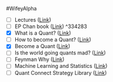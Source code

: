 #WifeyAlpha 

- [ ] Lectures ([Link](https://gist.github.com/ih2502mk/50d8f7feb614c8676383431b056f4291))
- [ ] EP Chan book ([Link](https://epchan.com/books/)) ^334283
- [x] What is a Quant? ([Link](https://www.youtube.com/watch?v=lG_OBZocF3E&ab_channel=Quantopian))
- [ ] How to become a Quant? ([Link](https://www.youtube.com/watch?v=84n36iPhIFc&ab_channel=Quantopian))
- [x] Become a Quant ([Link](https://www.youtube.com/watch?v=r-BfEuSE5C8&ab_channel=Quantopian))
- [ ] Is the world going quants mad? ([Link](https://www.youtube.com/watch?v=ZNqkyKNobLE&ab_channel=TheOpenUniversityBusinessSchool))
- [ ] Feynman Why ([Link](https://www.youtube.com/watch?v=36GT2zI8lVA&ab_channel=firewalker))
- [ ] Machine Learning and Statistics ([Link](https://www.youtube.com/watch?v=KWXMDycs9HQ&ab_channel=ThomasWiecki))
- [ ] Quant Connect Strategy Library ([Link](https://www.quantconnect.com/tutorials/strategy-library/strategy-library))